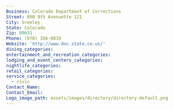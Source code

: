 ```yaml
---
Business: Colorado Department of Corrections
Street: 800 8th AvenueSte 121
City: Greeley
State: Colorado
Zip: 80631
Phone: (970) 356-0839
Website: 'http://www.doc.state.co.us/'
dining_categories:
entertainment_and_recreation_categories:
lodging_and_event_centers_categories:
nightlife_categories:
retail_categories:
service_categories:
  - civic
Contact_Name:
Contact_Email:
Logo_image_path: assets/images/directory/directory-default.png
---
```



